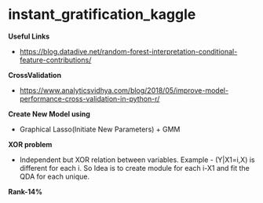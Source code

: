 # instant_gratification_kaggle

**Useful Links**
- https://blog.datadive.net/random-forest-interpretation-conditional-feature-contributions/

**CrossValidation**
- https://www.analyticsvidhya.com/blog/2018/05/improve-model-performance-cross-validation-in-python-r/


**Create New Model using** 
- Graphical Lasso(Initiate New Parameters) + GMM

**XOR problem**
- Independent but XOR relation between variables. Example - (Y|X1=i,X) is different for each i. So Idea is to create module for each i-X1 and fit the QDA for each unique. 

**Rank-14%**
